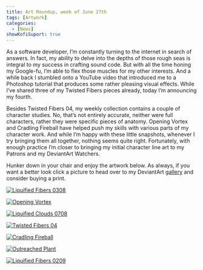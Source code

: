 ```yaml
---
title: Art Roundup, week of June 27th
tags: [Artwork]
categories:
  - [News]
showKofiSuport: true
---
```

As a software developer, I’m constantly turning to the internet in search of answers. In fact, my ability to delve into the depths of those rough seas is integral to my success in crafting sound code. But with all the time honing my Google-fu, I’m able to flex those muscles for my other interests. And a while back I stumbled onto a YouTube video that introduced me to a Photoshop tutorial that produces some rather pleasing visual effects. While I’ve shared three of my Twisted Fibers pieces already, today I’m announcing my fourth.<!-- more -->

Besides Twisted Fibers 04, my weekly collection contains a couple of character studies. No, that’s not entirely accurate, neither were full characters, rather they were specific pieces of anatomy. Opening Vortex and Cradling Fireball have helped push my skills with various parts of my character work. And while I’m happy with these little snapshots, whenever I try bringing them all together, nothing seems quite right. Fortunately, with enough practice I’m closer to bringing my initial character line art to my Patrons and my DeviantArt Watchers.

Hunker down in your chair and enjoy the artwork below. As always, if you want a better look click a picture to head over to my DeviantArt [gallery](https://www.deviantart.com/stevenmeehan/gallery/all) and consider buying a print.

<div class="center">

[![Liquified Fibers 0308](https://images-wixmp-ed30a86b8c4ca887773594c2.wixmp.com/f/f99a6bf8-c5b7-48b6-ad1d-bbd9283918e7/dem9pkk-90d8ac2d-de51-4701-92eb-0a50245b4c66.png/v1/fill/w_1024,h_726,q_80,strp/liquified_fibers_0308_by_stevenmeehan_dem9pkk-fullview.jpg?token=eyJ0eXAiOiJKV1QiLCJhbGciOiJIUzI1NiJ9.eyJzdWIiOiJ1cm46YXBwOjdlMGQxODg5ODIyNjQzNzNhNWYwZDQxNWVhMGQyNmUwIiwiaXNzIjoidXJuOmFwcDo3ZTBkMTg4OTgyMjY0MzczYTVmMGQ0MTVlYTBkMjZlMCIsIm9iaiI6W1t7ImhlaWdodCI6Ijw9NzI2IiwicGF0aCI6IlwvZlwvZjk5YTZiZjgtYzViNy00OGI2LWFkMWQtYmJkOTI4MzkxOGU3XC9kZW05cGtrLTkwZDhhYzJkLWRlNTEtNDcwMS05MmViLTBhNTAyNDViNGM2Ni5wbmciLCJ3aWR0aCI6Ijw9MTAyNCJ9XV0sImF1ZCI6WyJ1cm46c2VydmljZTppbWFnZS5vcGVyYXRpb25zIl19.-YSLB12JV-kKsdaR1Kns4i2TA4vPxuyIIOmcjom1iEs "Liquified Fibers 0308")](https://www.deviantart.com/stevenmeehan/art/Liquified-Fibers-0308-883931060)

</div>

<div class="center">

[![Opening Vortex](https://images-wixmp-ed30a86b8c4ca887773594c2.wixmp.com/f/f99a6bf8-c5b7-48b6-ad1d-bbd9283918e7/dem9ptv-826b61ad-7868-4f43-985e-64de162844f4.png/v1/fill/w_1024,h_726,q_80,strp/opening_vortex_by_stevenmeehan_dem9ptv-fullview.jpg?token=eyJ0eXAiOiJKV1QiLCJhbGciOiJIUzI1NiJ9.eyJzdWIiOiJ1cm46YXBwOjdlMGQxODg5ODIyNjQzNzNhNWYwZDQxNWVhMGQyNmUwIiwiaXNzIjoidXJuOmFwcDo3ZTBkMTg4OTgyMjY0MzczYTVmMGQ0MTVlYTBkMjZlMCIsIm9iaiI6W1t7ImhlaWdodCI6Ijw9NzI2IiwicGF0aCI6IlwvZlwvZjk5YTZiZjgtYzViNy00OGI2LWFkMWQtYmJkOTI4MzkxOGU3XC9kZW05cHR2LTgyNmI2MWFkLTc4NjgtNGY0My05ODVlLTY0ZGUxNjI4NDRmNC5wbmciLCJ3aWR0aCI6Ijw9MTAyNCJ9XV0sImF1ZCI6WyJ1cm46c2VydmljZTppbWFnZS5vcGVyYXRpb25zIl19.ypQ3FwdWslu3irZPAG3tyh-p70x_9GeRDqB-gzTEe8s "Opening Vortex")](https://www.deviantart.com/stevenmeehan/art/Opening-Vortex-883931395)

</div>

<div class="center">

[![Liquified Clouds 0708](https://images-wixmp-ed30a86b8c4ca887773594c2.wixmp.com/f/f99a6bf8-c5b7-48b6-ad1d-bbd9283918e7/dem9q00-975e87a5-ace7-4954-896c-582546ba71b4.png/v1/fill/w_1024,h_726,q_80,strp/liquified_clouds_0708_by_stevenmeehan_dem9q00-fullview.jpg?token=eyJ0eXAiOiJKV1QiLCJhbGciOiJIUzI1NiJ9.eyJzdWIiOiJ1cm46YXBwOjdlMGQxODg5ODIyNjQzNzNhNWYwZDQxNWVhMGQyNmUwIiwiaXNzIjoidXJuOmFwcDo3ZTBkMTg4OTgyMjY0MzczYTVmMGQ0MTVlYTBkMjZlMCIsIm9iaiI6W1t7ImhlaWdodCI6Ijw9NzI2IiwicGF0aCI6IlwvZlwvZjk5YTZiZjgtYzViNy00OGI2LWFkMWQtYmJkOTI4MzkxOGU3XC9kZW05cTAwLTk3NWU4N2E1LWFjZTctNDk1NC04OTZjLTU4MjU0NmJhNzFiNC5wbmciLCJ3aWR0aCI6Ijw9MTAyNCJ9XV0sImF1ZCI6WyJ1cm46c2VydmljZTppbWFnZS5vcGVyYXRpb25zIl19.oMPotgjH580p6ubcC4jkoI_cBugbdPU1QLL-_XAiqFg "Liquified Clouds 0708")](https://www.deviantart.com/stevenmeehan/art/Liquified-Clouds-0708-883931616)

</div>

<div class="center">

[![Twisted Fibers 04](https://images-wixmp-ed30a86b8c4ca887773594c2.wixmp.com/f/f99a6bf8-c5b7-48b6-ad1d-bbd9283918e7/dem9q2s-07c2a65f-bf16-4d20-9c58-d0e48ae67e40.png/v1/fill/w_1024,h_726,q_80,strp/twisted_fibers_04_by_stevenmeehan_dem9q2s-fullview.jpg?token=eyJ0eXAiOiJKV1QiLCJhbGciOiJIUzI1NiJ9.eyJzdWIiOiJ1cm46YXBwOjdlMGQxODg5ODIyNjQzNzNhNWYwZDQxNWVhMGQyNmUwIiwiaXNzIjoidXJuOmFwcDo3ZTBkMTg4OTgyMjY0MzczYTVmMGQ0MTVlYTBkMjZlMCIsIm9iaiI6W1t7ImhlaWdodCI6Ijw9NzI2IiwicGF0aCI6IlwvZlwvZjk5YTZiZjgtYzViNy00OGI2LWFkMWQtYmJkOTI4MzkxOGU3XC9kZW05cTJzLTA3YzJhNjVmLWJmMTYtNGQyMC05YzU4LWQwZTQ4YWU2N2U0MC5wbmciLCJ3aWR0aCI6Ijw9MTAyNCJ9XV0sImF1ZCI6WyJ1cm46c2VydmljZTppbWFnZS5vcGVyYXRpb25zIl19.7TyVzb3HVuyeJMf9MipPFZ2S9RlqkWh9dPtWF4xisp4 "Twisted Fibers 04")](https://www.deviantart.com/stevenmeehan/art/Twisted-Fibers-04-883931716)

</div>

<div class="center">

[![Cradling Fireball](https://images-wixmp-ed30a86b8c4ca887773594c2.wixmp.com/f/f99a6bf8-c5b7-48b6-ad1d-bbd9283918e7/dem9q9p-c844b67d-db62-4cb8-be70-1756551a1a5c.png/v1/fill/w_1024,h_1446,q_80,strp/cradling_fireball_by_stevenmeehan_dem9q9p-fullview.jpg?token=eyJ0eXAiOiJKV1QiLCJhbGciOiJIUzI1NiJ9.eyJzdWIiOiJ1cm46YXBwOjdlMGQxODg5ODIyNjQzNzNhNWYwZDQxNWVhMGQyNmUwIiwiaXNzIjoidXJuOmFwcDo3ZTBkMTg4OTgyMjY0MzczYTVmMGQ0MTVlYTBkMjZlMCIsIm9iaiI6W1t7ImhlaWdodCI6Ijw9MTQ0NiIsInBhdGgiOiJcL2ZcL2Y5OWE2YmY4LWM1YjctNDhiNi1hZDFkLWJiZDkyODM5MThlN1wvZGVtOXE5cC1jODQ0YjY3ZC1kYjYyLTRjYjgtYmU3MC0xNzU2NTUxYTFhNWMucG5nIiwid2lkdGgiOiI8PTEwMjQifV1dLCJhdWQiOlsidXJuOnNlcnZpY2U6aW1hZ2Uub3BlcmF0aW9ucyJdfQ.lYg6NasY7mSCKdM3qT_J7Kj8IJefctK6VhN3urMbPD0 "Cradling Fireball")](https://www.deviantart.com/stevenmeehan/art/Cradling-Fireball-883931965)

</div>

<div class="center">

[![Outreached Plant](https://images-wixmp-ed30a86b8c4ca887773594c2.wixmp.com/f/f99a6bf8-c5b7-48b6-ad1d-bbd9283918e7/dem9qfl-e08cd5fe-efc2-4b80-9deb-c21fb169e42a.png/v1/fill/w_1024,h_1446,q_80,strp/outreached_plant_by_stevenmeehan_dem9qfl-fullview.jpg?token=eyJ0eXAiOiJKV1QiLCJhbGciOiJIUzI1NiJ9.eyJzdWIiOiJ1cm46YXBwOjdlMGQxODg5ODIyNjQzNzNhNWYwZDQxNWVhMGQyNmUwIiwiaXNzIjoidXJuOmFwcDo3ZTBkMTg4OTgyMjY0MzczYTVmMGQ0MTVlYTBkMjZlMCIsIm9iaiI6W1t7ImhlaWdodCI6Ijw9MTQ0NiIsInBhdGgiOiJcL2ZcL2Y5OWE2YmY4LWM1YjctNDhiNi1hZDFkLWJiZDkyODM5MThlN1wvZGVtOXFmbC1lMDhjZDVmZS1lZmMyLTRiODAtOWRlYi1jMjFmYjE2OWU0MmEucG5nIiwid2lkdGgiOiI8PTEwMjQifV1dLCJhdWQiOlsidXJuOnNlcnZpY2U6aW1hZ2Uub3BlcmF0aW9ucyJdfQ.6TAWTc0tIA-bdL8-OM5FhLPJdVonavYsToNx-Fj5OCM "Outreached Plant")](https://www.deviantart.com/stevenmeehan/art/Outreached-Plant-883932177)

</div>

<div class="center">

[![Liquified Fibers 0209](https://images-wixmp-ed30a86b8c4ca887773594c2.wixmp.com/f/f99a6bf8-c5b7-48b6-ad1d-bbd9283918e7/dem9qlq-a3f3f050-d590-4c10-8272-3c228ae8b346.png/v1/fill/w_1024,h_726,q_80,strp/liquified_fibers_0209_by_stevenmeehan_dem9qlq-fullview.jpg?token=eyJ0eXAiOiJKV1QiLCJhbGciOiJIUzI1NiJ9.eyJzdWIiOiJ1cm46YXBwOjdlMGQxODg5ODIyNjQzNzNhNWYwZDQxNWVhMGQyNmUwIiwiaXNzIjoidXJuOmFwcDo3ZTBkMTg4OTgyMjY0MzczYTVmMGQ0MTVlYTBkMjZlMCIsIm9iaiI6W1t7ImhlaWdodCI6Ijw9NzI2IiwicGF0aCI6IlwvZlwvZjk5YTZiZjgtYzViNy00OGI2LWFkMWQtYmJkOTI4MzkxOGU3XC9kZW05cWxxLWEzZjNmMDUwLWQ1OTAtNGMxMC04MjcyLTNjMjI4YWU4YjM0Ni5wbmciLCJ3aWR0aCI6Ijw9MTAyNCJ9XV0sImF1ZCI6WyJ1cm46c2VydmljZTppbWFnZS5vcGVyYXRpb25zIl19.RqUQhO_HXRibtRj4z4l2S6RLHbXkWYDLkGZdoE5hp5s "Liquified Fibers 0209")](https://www.deviantart.com/stevenmeehan/art/Liquified-Fibers-0209-883932398)

</div>